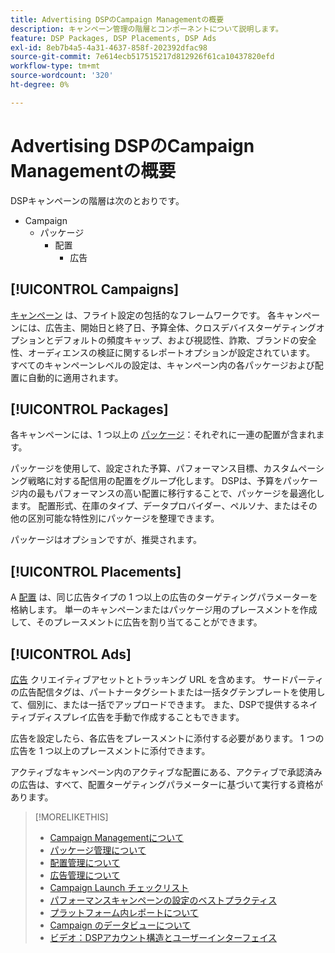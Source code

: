 ```yaml
---
title: Advertising DSPのCampaign Managementの概要
description: キャンペーン管理の階層とコンポーネントについて説明します。
feature: DSP Packages, DSP Placements, DSP Ads
exl-id: 8eb7b4a5-4a31-4637-858f-202392dfac98
source-git-commit: 7e614ecb517515217d812926f61ca10437820efd
workflow-type: tm+mt
source-wordcount: '320'
ht-degree: 0%

---
```


# Advertising DSPのCampaign Managementの概要

DSPキャンペーンの階層は次のとおりです。

* Campaign
   * パッケージ
      * 配置
         * 広告

<!-- Do clients think in terms of insertion orders? If yes, then work in the following info.:
In Advertising DSP, an insertion order is represented as a campaign, and line items are represented as packages. Each package will include placements, which can use different strategies and tactics to deliver the line item requirements.
-->

## [!UICONTROL Campaigns]

[キャンペーン](/help/dsp/campaign-management/campaigns/campaign-about.md) は、フライト設定の包括的なフレームワークです。 各キャンペーンには、広告主、開始日と終了日、予算全体、クロスデバイスターゲティングオプションとデフォルトの頻度キャップ、および視認性、詐欺、ブランドの安全性、オーディエンスの検証に関するレポートオプションが設定されています。 すべてのキャンペーンレベルの設定は、キャンペーン内の各パッケージおよび配置に自動的に適用されます。

## [!UICONTROL Packages]

各キャンペーンには、1 つ以上の [パッケージ](/help/dsp/campaign-management/packages/package-about.md)：それぞれに一連の配置が含まれます。

パッケージを使用して、設定された予算、パフォーマンス目標、カスタムペーシング戦略に対する配信用の配置をグループ化します。 DSPは、予算をパッケージ内の最もパフォーマンスの高い配置に移行することで、パッケージを最適化します。 配置形式、在庫のタイプ、データプロバイダー、ペルソナ、またはその他の区別可能な特性別にパッケージを整理できます。

パッケージはオプションですが、推奨されます。

## [!UICONTROL Placements]

A [配置](/help/dsp/campaign-management/placements/placement-about.md) は、同じ広告タイプの 1 つ以上の広告のターゲティングパラメーターを格納します。 単一のキャンペーンまたはパッケージ用のプレースメントを作成して、そのプレースメントに広告を割り当てることができます。

## [!UICONTROL Ads]

[広告](/help/dsp/campaign-management/ads/ad-about.md) クリエイティブアセットとトラッキング URL を含めます。 サードパーティの広告配信タグは、パートナータグシートまたは一括タグテンプレートを使用して、個別に、または一括でアップロードできます。 また、DSPで提供するネイティブディスプレイ広告を手動で作成することもできます。

広告を設定したら、各広告をプレースメントに添付する必要があります。 1 つの広告を 1 つ以上のプレースメントに添付できます。

アクティブなキャンペーン内のアクティブな配置にある、アクティブで承認済みの広告は、すべて、配置ターゲティングパラメーターに基づいて実行する資格があります。

>[!MORELIKETHIS]
>
>* [Campaign Managementについて](/help/dsp/campaign-management/campaigns/campaign-about.md)
>* [パッケージ管理について](/help/dsp/campaign-management/packages/package-about.md)
>* [配置管理について](/help/dsp/campaign-management/placements/placement-about.md)
>* [広告管理について](/help/dsp/campaign-management/ads/ad-about.md)
>* [Campaign Launch チェックリスト](/help/dsp/campaign-management/campaign-launch-checklist.md)
>* [パフォーマンスキャンペーンの設定のベストプラクティス](/help/dsp/optimization/campaign-best-practices-performance.md)
>* [プラットフォーム内レポートについて](/help/dsp/campaign-management/reports/campaign-reports-about.md)
>* [Campaign のデータビューについて](/help/dsp/campaign-management/reports/campaign-data-views-about.md)
>* [ビデオ：DSPアカウント構造とユーザーインターフェイス](https://experienceleague.adobe.com/docs/advertising-learn/tutorials/dsp/ui.html)

